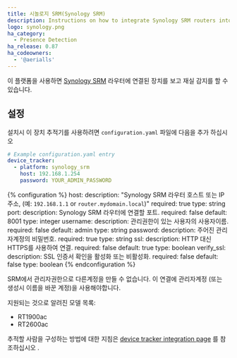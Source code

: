 ```yaml
---
title: 시놀로지 SRM(Synology SRM)
description: Instructions on how to integrate Synology SRM routers into Home Assistant.
logo: synology.png
ha_category:
  - Presence Detection
ha_release: 0.87
ha_codeowners:
  - '@aerialls'
---
```


이 플랫폼을 사용하면 [Synology SRM](https://www.synology.com/en-us/srm) 라우터에 연결된 장치를 보고 재실 감지를 할 수 있습니다.

## 설정

설치시 이 장치 추적기를 사용하려면 `configuration.yaml` 파일에 다음을 추가 하십시오

```yaml
# Example configuration.yaml entry
device_tracker:
  - platform: synology_srm
    host: 192.168.1.254
    password: YOUR_ADMIN_PASSWORD
```

{% configuration %}
host:
  description: "Synology SRM 라우터 호스트 또는 IP 주소, (예: `192.168.1.1` or `router.mydomain.local`)"
  required: true
  type: string
port:
  description: Synology SRM 라우터에 연결할 포트.
  required: false
  default: 8001
  type: integer
username:
  description: 관리권한이 있는 사용자의 사용자이름.
  required: false
  default: admin
  type: string
password:
  description: 주어진 관리자계정의 비밀번호.
  required: true
  type: string
ssl:
  description: HTTP 대신 HTTPS를 사용하여 연결.
  required: false
  default: true
  type: boolean
verify_ssl:
  description: SSL 인증서 확인을 활성화 또는 비활성화.
  required: false
  default: false
  type: boolean
{% endconfiguration %}

SRM에서 관리자권한으로 다른계정을 만들 수 없습니다. 이 연결에 관리자계정 (또는 생성시 이름을 바꾼 계정)을 사용해야합니다.

지원되는 것으로 알려진 모델 목록:

- RT1900ac
- RT2600ac

추적할 사람을 구성하는 방법에 대한 지침은 [device tracker integration page](/integrations/device_tracker/) 를 참조하십시오 .